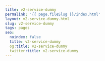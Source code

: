 ```yaml
---
title: v2-service-dummy
permalink: '{{ page.fileSlug }}/index.html'
layout: v2-service-dummy.html
slug: v2-service-dummy
tags: pages
seo:
  noindex: false
  title: v2-service-dummy
  og:title: v2-service-dummy
  twitter:title: v2-service-dummy
---
```




